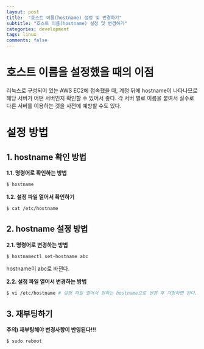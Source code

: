 ```yaml
---
layout: post
title:  "호스트 이름(hostname) 설정 및 변경하기"
subtitle: "호스트 이름(hostname) 설정 및 변경하기"
categories: development
tags: linux
comments: false
---
```


# 호스트 이름을 설정했을 때의 이점

리눅스로 구성되어 있는 AWS EC2에 접속했을 때, 계정 뒤에 hostname이 나타나므로 해당 서버가 어떤 서버인지 확인할 수 있어서 좋다. 각 서버 별로 이름을 붙여서 실수로 다른 서버를 이용하는 것을 사전에 예방할 수도 있다.

# 설정 방법

## 1. hostname 확인 방법

**1.1. 명령어로 확인하는 방법**

```bash
$ hostname
```

**1.2. 설정 파일 열어서 확인하기**

```bash
$ cat /etc/hostname
```

## 2. hostname 설정 방법

**2.1. 명령어로 변경하는 방법**

```bash
$ hostnamectl set-hostname abc
```

hostname이 abc로 바뀐다. 

**2.2. 설정 파일 열어서 변경하는 방법**

```bash
$ vi /etc/hostname # 설정 파일 열어서 원하는 hostname으로 변경 후 저장하면 된다. 
```

## 3. 재부팅하기

**주의) 재부팅해야 변경사항이 반영된다!!!**

```bash
$ sudo reboot
```